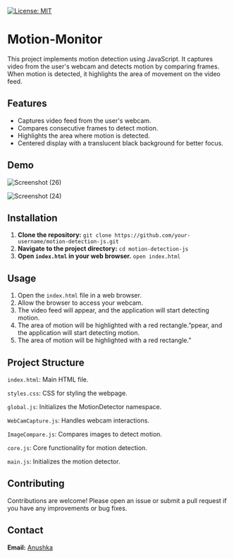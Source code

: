 [![License: MIT](https://img.shields.io/badge/License-MIT-yellow.svg)](https://opensource.org/licenses/MIT)


# Motion-Monitor
This project implements motion detection using JavaScript. It captures video from the user's webcam and detects motion by comparing frames. When motion is detected, it highlights the area of movement on the video feed.

## Features
- Captures video feed from the user's webcam.
- Compares consecutive frames to detect motion.
- Highlights the area where motion is detected.
- Centered display with a translucent black background for better focus.
  
## Demo
![Screenshot (26)](https://github.com/user-attachments/assets/fc1d7a3c-51b9-43b2-8405-67ac7be8aa18)


![Screenshot (24)](https://github.com/user-attachments/assets/7b15b418-3de1-4797-94e7-ad9164849244)

## Installation
1. **Clone the repository:**
   `git clone https://github.com/your-username/motion-detection-js.git`
2. **Navigate to the project directory:**
   `cd motion-detection-js`
3. **Open `index.html` in your web browser.**
   `open index.html`

## Usage

1. Open the `index.html` file in a web browser.
2. Allow the browser to access your webcam.
3. The video feed will appear, and the application will start detecting motion.
4. The area of motion will be highlighted with a red rectangle.”ppear, and the application will start detecting motion.
5. The area of motion will be highlighted with a red rectangle.”

## Project Structure

`index.html`: Main HTML file.

`styles.css`: CSS for styling the webpage.

`global.js`: Initializes the MotionDetector namespace.

`WebCamCapture.js`: Handles webcam interactions.

`ImageCompare.js`: Compares images to detect motion.

`core.js`: Core functionality for motion detection.

`main.js`: Initializes the motion detector.


## Contributing

Contributions are welcome! Please open an issue or submit a pull request if you have any improvements or bug fixes.

## Contact
**Email:** [Anushka](anushkeaa@gmail.com)


